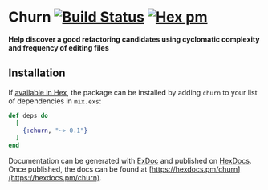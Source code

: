 # Churn [![Build Status](https://github.com/patrykwozinski/churn/workflows/CI/badge.svg)](https://github.com/patrykwozinski/churn/actions) [![Hex pm](https://img.shields.io/hexpm/v/churn.svg?style=flat)](https://hex.pm/packages/churn)

**Help discover a good refactoring candidates using cyclomatic complexity and frequency of editing files**

## Installation

If [available in Hex](https://hex.pm/docs/publish), the package can be installed
by adding `churn` to your list of dependencies in `mix.exs`:

```elixir
def deps do
  [
    {:churn, "~> 0.1"}
  ]
end
```

Documentation can be generated with [ExDoc](https://github.com/elixir-lang/ex_doc)
and published on [HexDocs](https://hexdocs.pm). Once published, the docs can
be found at [https://hexdocs.pm/churn](https://hexdocs.pm/churn).

